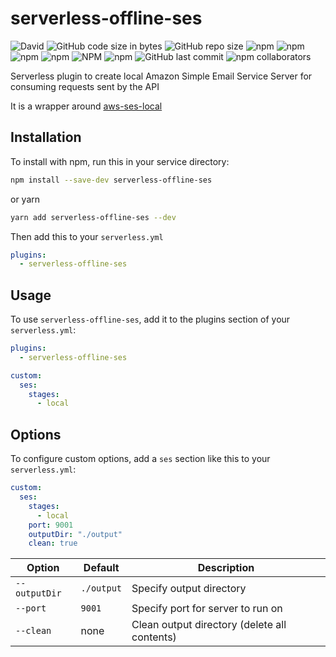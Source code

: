 # serverless-offline-ses

![David](https://img.shields.io/david/YOU54F/serverless-offline-ses.svg)
![GitHub code size in bytes](https://img.shields.io/github/languages/code-size/YOU54F/serverless-offline-ses.svg)
![GitHub repo size](https://img.shields.io/github/repo-size/YOU54F/serverless-offline-ses.svg)
![npm](https://img.shields.io/npm/dw/serverless-offline-ses.svg)
![npm](https://img.shields.io/npm/dm/serverless-offline-ses.svg)
![npm](https://img.shields.io/npm/dy/serverless-offline-ses.svg)
![npm](https://img.shields.io/npm/dt/serverless-offline-ses.svg)
![NPM](https://img.shields.io/npm/l/serverless-offline-ses.svg)
![npm](https://img.shields.io/npm/v/serverless-offline-ses.svg)
![GitHub last commit](https://img.shields.io/github/last-commit/YOU54F/serverless-offline-ses.svg)
![npm collaborators](https://img.shields.io/npm/collaborators/serverless-offline-ses.svg)

Serverless plugin to create local Amazon Simple Email Service Server for consuming requests sent by the API

It is a wrapper around [aws-ses-local](https://github.com/csi-lk/aws-ses-local)

## Installation

To install with npm, run this in your service directory:

```bash
npm install --save-dev serverless-offline-ses
```

or yarn

```bash
yarn add serverless-offline-ses --dev
```

Then add this to your `serverless.yml`

```yml
plugins:
  - serverless-offline-ses
```

## Usage

To use `serverless-offline-ses`, add it to the plugins section of your `serverless.yml`:

```yml
plugins:
  - serverless-offline-ses

custom:
  ses:
    stages:
      - local
```

## Options

To configure custom options, add a `ses` section like this to your `serverless.yml`:

```yml
custom:
  ses:
    stages:
      - local
    port: 9001
    outputDir: "./output"
    clean: true
```

| Option        | Default    | Description                                  |
| ------------- | ---------- | -------------------------------------------- |
| `--outputDir` | `./output` | Specify output directory                     |
| `--port`      | `9001`     | Specify port for server to run on            |
| `--clean`     | none       | Clean output directory (delete all contents) |
